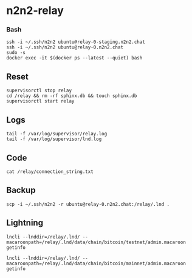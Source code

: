# n2n2-relay

### Bash
```
ssh -i ~/.ssh/n2n2 ubuntu@relay-0-staging.n2n2.chat
ssh -i ~/.ssh/n2n2 ubuntu@relay-0.n2n2.chat
sudo -s
docker exec -it $(docker ps --latest --quiet) bash
```

## Reset 
```
supervisorctl stop relay
cd /relay && rm -rf sphinx.db && touch sphinx.db 
supervisorctl start relay
```

## Logs
```
tail -f /var/log/supervisor/relay.log
tail -f /var/log/supervisor/lnd.log
```

## Code
```
cat /relay/connection_string.txt 
```

## Backup
```
scp -i ~/.ssh/n2n2 -r ubuntu@relay-0.n2n2.chat:/relay/.lnd .

```

## Lightning

```
lncli --lnddir=/relay/.lnd/ --macaroonpath=/relay/.lnd/data/chain/bitcoin/testnet/admin.macaroon getinfo

lncli --lnddir=/relay/.lnd/ --macaroonpath=/relay/.lnd/data/chain/bitcoin/mainnet/admin.macaroon getinfo
```
